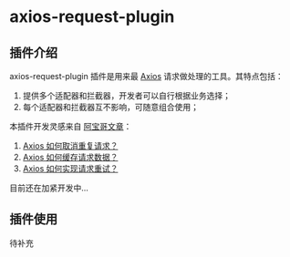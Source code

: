 # axios-request-plugin

## 插件介绍
axios-request-plugin 插件是用来最 [Axios](https://github.com/axios/axios) 请求做处理的工具。其特点包括：
1. 提供多个适配器和拦截器，开发者可以自行根据业务选择；
2. 每个适配器和拦截器互不影响，可随意组合使用；

本插件开发灵感来自 [阿宝哥文章](https://juejin.cn/user/1011206425950605)：
1. [Axios 如何取消重复请求？](https://mp.weixin.qq.com/s/By-iXlONjSZLKFG2Xd7rpg)
2. [Axios 如何缓存请求数据？](https://mp.weixin.qq.com/s/NfyxtWUzjHh6ucXvBF9B4Q)
3. [Axios 如何实现请求重试？](https://mp.weixin.qq.com/s/8RJSBwCDTvwX3Oql31ckkg)

目前还在加紧开发中...
## 插件使用

待补充
